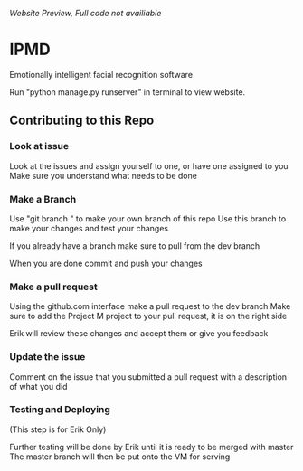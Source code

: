 *Website Preview, Full code not availiable*

# IPMD
  Emotionally intelligent facial recognition software

  Run "python manage.py runserver" in terminal to view website.

## Contributing to this Repo

### Look at issue

  Look at the issues and assign yourself to one, or have one assigned to you
  Make sure you understand what needs to be done

### Make a Branch

  Use "git branch <name>" to make your own branch of this repo
  Use this branch to make your changes and test your changes
  
  If you already have a branch make sure to pull from the dev branch
  
  When you are done commit and push your changes
  
  
### Make a pull request

  Using the github.com interface make a pull request to the dev branch
  Make sure to add the Project M project to your pull request, it is on the right side
  
  Erik will review these changes and accept them or give you feedback
  
### Update the issue
  
  Comment on the issue that you submitted a pull request with a description of what you did
  
### Testing and Deploying
(This step is for Erik Only)

  Further testing will be done by  Erik until it is ready to be merged with master
  The master branch will then be put onto the VM for serving
